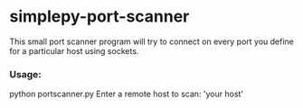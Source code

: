 # simplepy-port-scanner
This small port scanner program will try to connect on every port you define for a particular host using sockets.

### Usage:
python portscanner.py 
Enter a remote host to scan: 'your host'

